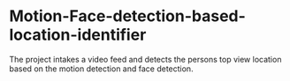 # Motion-Face-detection-based-location-identifier
The project intakes a video feed and detects the persons top view location based on the motion detection and face detection.
